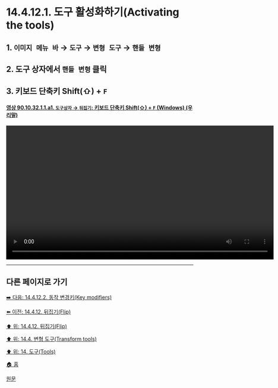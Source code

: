 # 14.4.12.1. 도구 활성화하기(Activating the tools)

<a id="14-04-12-01-s1"></a>

## 1. `이미지 메뉴 바` → `도구` → `변형 도구` → `핸들 변형`

<a id="14-04-12-01-s2"></a>

## 2. 도구 상자에서 `핸들 변형` 클릭

<a id="14-04-12-01-s3"></a>

## 3. 키보드 단축키 Shift(⇧) + `F`

<a id="90-10-32-01-01-a1"></a>

#### [영상 90.10.32.1.1.a1. `도구상자` → `뒤집기`: 키보드 단축키 Shift(⇧) + `F` (Windows) (우리말)](./90-10-32-01-01-shift_f.md#90-10-32-01-01-a1)
<video controls="controls" width="720" src="https://github.com/wonder13662/gimp/assets/15767104/f13a0a5b-61aa-42b3-bc21-4ca618a1d632"></video>

***

## 다른 페이지로 가기

[➡️ 다음: 14.4.12.2. 동작 변경키(Key modifiers)](./14-04-12-02-key_modifiers.md)

[⬅️ 이전: 14.4.12. 뒤집기(Flip)](./14-04-12-00-flip.md)

[⬆️ 위: 14.4.12. 뒤집기(Flip)](./14-04-12-00-flip.md)

[⬆️ 위: 14.4. 변형 도구(Transform tools)](./14-04-00-transform-tools.md)

[⬆️ 위: 14. 도구(Tools)](./14-00-tools.md)

[🏠 홈](./00-home.md)

[원문](https://docs.gimp.org/2.10/ko/gimp-tool-flip.html#idm16116)